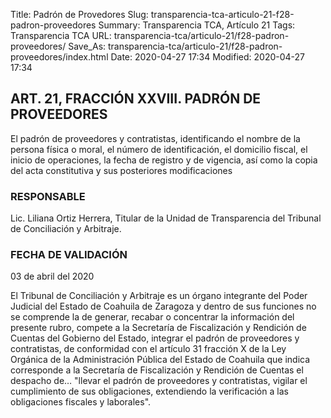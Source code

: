 Title: Padrón de Provedores
Slug: transparencia-tca-articulo-21-f28-padron-proveedores
Summary: Transparencia TCA, Artículo 21
Tags: Transparencia TCA
URL: transparencia-tca/articulo-21/f28-padron-proveedores/
Save_As: transparencia-tca/articulo-21/f28-padron-proveedores/index.html
Date: 2020-04-27 17:34
Modified: 2020-04-27 17:34


## ART. 21, FRACCIÓN XXVIII. PADRÓN DE PROVEEDORES

El padrón de proveedores y contratistas, identificando el nombre de la persona física o moral, el número de identificación, el domicilio fiscal, el inicio de operaciones, la fecha de registro y de vigencia, así como la copia del acta constitutiva y sus posteriores modificaciones


### RESPONSABLE

Lic. Liliana Ortiz Herrera, Titular de la Unidad de Transparencia del Tribunal de Conciliación y Arbitraje.


### FECHA DE VALIDACIÓN

03 de abril del 2020


El Tribunal de Conciliación y Arbitraje es un órgano integrante del Poder Judicial del Estado de Coahuila de Zaragoza y dentro de sus funciones no se comprende la de generar, recabar o concentrar la información del presente rubro, compete a la Secretaría de Fiscalización y Rendición de Cuentas del Gobierno del Estado, integrar el padrón de proveedores y contratistas, de conformidad con el artículo 31 fracción X de la Ley Orgánica de la Administración Pública del Estado de Coahuila que indica corresponde a la Secretaría de Fiscalización y Rendición de Cuentas el despacho de… "llevar el padrón de proveedores y contratistas, vigilar el cumplimiento de sus obligaciones, extendiendo la verificación a las obligaciones fiscales y laborales".



